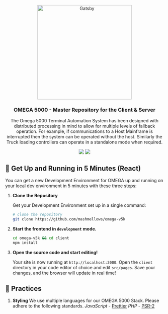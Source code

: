 <p align="center">
  <a href="http://www.diamondkey.com/products/omega-5000/">
    <img alt="Gatsby" src="http://www.diamondkey.com/wp-content/uploads/2016/05/Omega-5000.png" width="300" />
  </a>
</p>

<h3 align="center">
  OMEGA 5000 - Master Repository for the Client & Server
</h3>
<p align="center">
  The Omega 5000 Terminal Automation System has been designed with distributed processing in mind to allow for multiple levels of fallback operation. For example, if communications to a Host Mainframe is interrupted then the system can be operated without the host. Similarly the Truck loading controllers can operate in a standalone mode when required.
</p>

<p align="center">
  <a>
    <img src="https://api.codacy.com/project/badge/Grade/b42eee30df4c45f289aa75b732009047" />
  </a>
  <a>
    <img src="https://img.shields.io/badge/code_style-prettier-ff69b4.svg?style=flat-square" />
  </a>
</p>

## 🚀 Get Up and Running in 5 Minutes (React)

You can get a new Development Environment for OMEGA up and running on your local dev environment in 5 minutes with these three steps:

1.  **Clone the Repository**

    Get your Development Environment set up in a single command:

    ```sh
    # clone the repository
    git clone https://github.com/mashmellows/omega-v5k
    ```

2.  **Start the frontend in `development` mode.**

    ```sh
    cd omega-v5k && cd client
    npm install
    ```

3.  **Open the source code and start editing!**

    Your site is now running at `http://localhost:3000`. Open the `client` directory in your code editor of choice and edit `src/pages`. Save your changes, and the browser will update in real time!

## 📜 Practices

1. **Styling**
   We use multiple languages for our OMEGA 5000 Stack. Please adhere to the following standards.
   _JavaScript_ - <a href='https://github.com/prettier/prettier'>Prettier</a>
   _PHP_ - <a href='https://www.php-fig.org/psr/psr-2/'>PSR-2</a>
